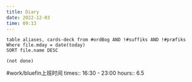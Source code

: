 ```yaml
---
title: Diary
date: 2022-12-03
time: 09:13
---
```


```dataview
table aliases, cards-deck from #ordBog AND !#suffiks AND !#præfiks Where file.mday = date(today)
SORT file.name DESC
```

```tasks
(not done)
```

#work/bluefin上班时间 
times:: 16:30 - 23:00 
hours:: 6.5
